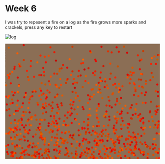 
# Week 6

I was try to repesent a fire on a log as the 
fire grows more sparks and crackels, press any key to restart




![log](http://i199.photobucket.com/albums/aa48/bcsmith46/fire-log.jpg)


![example](logfire.png)


